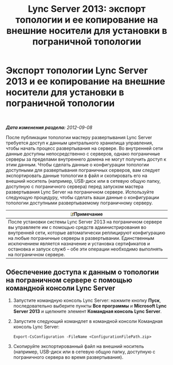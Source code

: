 ﻿---
title: 'Lync Server 2013: экспорт топологии и ее копирование на внешние носители для установки в пограничной топологии'
TOCTitle: Экспорт топологии и ее копирование на внешние носители для установки в пограничной топологии
ms:assetid: def9f416-c519-4a72-b242-7d3057d9c1fd
ms:mtpsurl: https://technet.microsoft.com/ru-ru/library/Gg398983(v=OCS.15)
ms:contentKeyID: 49311395
ms.date: 05/19/2016
mtps_version: v=OCS.15
ms.translationtype: HT
---

# Экспорт топологии Lync Server 2013 и ее копирование на внешние носители для установки в пограничной топологии

 

_**Дата изменения раздела:** 2012-09-08_

После публикации топологии мастеру развертывания Lync Server требуется доступ к данным центрального хранилища управления, чтобы начать процесс развертывания на сервере. Во внутренней сети данные доступны непосредственно с серверов, однако пограничные серверы за пределами внутреннего домена не могут получить доступ к этим данным. Чтобы сделать данные о конфигурации топологии доступными для развертывания пограничных серверов, вам следует экспортировать данные топологии в файл и скопировать его на внешний носитель (например, USB-диск или в сетевую общую папку, доступную с пограничного сервера) перед запуском мастера развертывания Lync Server на пограничном сервере. Используйте следующую процедуру, чтобы сделать ваши данные о конфигурации топологии доступными развертываемому пограничному серверу.

<table>
<thead>
<tr class="header">
<th><img src="images/Gg398412.note(OCS.15).gif" title="note" alt="note" />Примечание</th>
</tr>
</thead>
<tbody>
<tr class="odd">
<td>После установки системы Lync Server 2013 на пограничном сервере вы управляете им с помощью средств администрирования во внутренней сети, которые автоматически реплицируют конфигурацию на любые пограничные серверы в развертывании. Единственным исключением является назначение и установка сертификатов и остановка и запуск служб – обе эти операции необходимо выполнять на пограничном сервере.</td>
</tr>
</tbody>
</table>


## Обеспечение доступа к данным о топологии на пограничном сервере с помощью командной консоли Lync Server

1.  Запустите командную консоль Lync Server: нажмите кнопку **Пуск**, последовательно выберите пункты **Все программы** и **Microsoft Lync Server 2013** и щелкните элемент **Командная консоль Lync Server**.

2.  Запустите следующий командлет в командной консоли Командная консоль Lync Server:
    
        Export-CsConfiguration -FileName <ConfigurationFilePath.zip>

3.  Скопируйте экспортированный файл на внешний носитель (например, USB-диск или в сетевую общую папку, доступную с пограничного сервера во время развертывания).

